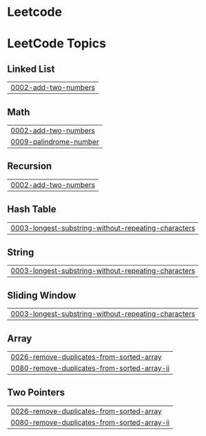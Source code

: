 # Leetcode

<!---LeetCode Topics Start-->
# LeetCode Topics
## Linked List
|  |
| ------- |
| [0002-add-two-numbers](https://github.com/vyshnavi-999/Leetcode/tree/master/0002-add-two-numbers) |
## Math
|  |
| ------- |
| [0002-add-two-numbers](https://github.com/vyshnavi-999/Leetcode/tree/master/0002-add-two-numbers) |
| [0009-palindrome-number](https://github.com/vyshnavi-999/Leetcode/tree/master/0009-palindrome-number) |
## Recursion
|  |
| ------- |
| [0002-add-two-numbers](https://github.com/vyshnavi-999/Leetcode/tree/master/0002-add-two-numbers) |
## Hash Table
|  |
| ------- |
| [0003-longest-substring-without-repeating-characters](https://github.com/vyshnavi-999/Leetcode/tree/master/0003-longest-substring-without-repeating-characters) |
## String
|  |
| ------- |
| [0003-longest-substring-without-repeating-characters](https://github.com/vyshnavi-999/Leetcode/tree/master/0003-longest-substring-without-repeating-characters) |
## Sliding Window
|  |
| ------- |
| [0003-longest-substring-without-repeating-characters](https://github.com/vyshnavi-999/Leetcode/tree/master/0003-longest-substring-without-repeating-characters) |
## Array
|  |
| ------- |
| [0026-remove-duplicates-from-sorted-array](https://github.com/vyshnavi-999/Leetcode/tree/master/0026-remove-duplicates-from-sorted-array) |
| [0080-remove-duplicates-from-sorted-array-ii](https://github.com/vyshnavi-999/Leetcode/tree/master/0080-remove-duplicates-from-sorted-array-ii) |
## Two Pointers
|  |
| ------- |
| [0026-remove-duplicates-from-sorted-array](https://github.com/vyshnavi-999/Leetcode/tree/master/0026-remove-duplicates-from-sorted-array) |
| [0080-remove-duplicates-from-sorted-array-ii](https://github.com/vyshnavi-999/Leetcode/tree/master/0080-remove-duplicates-from-sorted-array-ii) |
<!---LeetCode Topics End-->